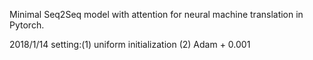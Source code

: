 Minimal Seq2Seq model with attention for neural machine translation in Pytorch.

2018/1/14
setting:(1) uniform initialization (2) Adam + 0.001
